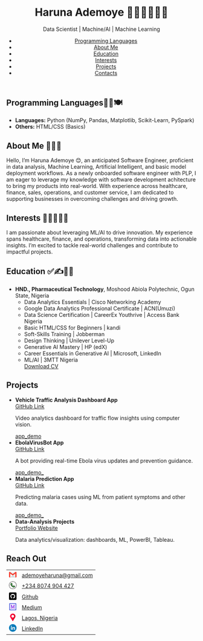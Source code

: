 <!DOCTYPE html>
<html lang="en">
<head>
  <meta charset="UTF-8">
  <title>Haruna Ademoye | Software Engineer Portfolio</title>
  <meta name="viewport" content="width=device-width, initial-scale=1.0">
  <link rel="stylesheet" href="style.css">
</head>
<body>
  <header> 
    <h1>Haruna Ademoye <span class="emoji">👨‍✈️👮‍♂️👩‍🎓</span></h1>
    <p class="subtitle">Data Scientist | Machine/AI | Machine Learning</p>
    <nav>
      <ul>
        <li><a href="#program">Programming Languages</a></li>
        <li><a href="#about">About Me</a></li>
        <li><a href="#education">Education</a></li>
        <li><a href="#interests">Interests</a></li>
        <li><a href="#projects">Projects</a></li>
        <li><a href="#contacts">Contacts</a></li>
      </ul>
    </nav>
  </header>

  <section id="program">
    <h2>Programming Languages🛒🎢🍽</h2>
    <ul>
      <li><strong>Languages:</strong> Python (NumPy, Pandas, Matplotlib, Scikit-Learn, PySpark)</li>
      <li><strong>Others:</strong> HTML/CSS (Basics)</li>
    </ul>
  </section>

  <section id="about">
    <h2>About Me 💫💢💤</h2>
    <p>Hello, I’m Haruna Ademoye 😊, an anticipated  Software Engineer, proficient in data analysis, Machine Learning, Artificial Intelligent, and basic model deployment workflows. As a newly onboarded software engineer with PLP, I am eager to leverage my knowledge with software development achitecture to bring my products into real-world. With experience across healthcare, finance, sales, operations, and customer service, I am dedicated to supporting businesses in overcoming challenges and driving growth.</p>
  </section>

  <section id="interests">
    <h2>Interests 🌋👨‍🏫👨‍🍳</h2>
    <p>I am passionate about leveraging ML/AI to drive innovation. My experience spans healthcare, finance, and operations, transforming data into actionable insights. I’m excited to tackle real-world challenges and contribute to impactful projects.</p>
  </section>

  <section id="education">
    <h2>Education ✅✍📐📏</h2>
    <ul>
      <li><strong>HND., Pharmaceutical Technology</strong>, Moshood Abiola Polytechnic, Ogun State, Nigeria
        <ul>
          <li>Data Analytics Essentials | Cisco Networking Academy</li>
          <li>Google Data Analytics Professional Certificate | ACN(Umuzi)</li>
          <li>Data Science Certification | CareerEx Youthrive | Access Bank Nigeria</li>
          <li>Basic HTML/CSS for Beginners | kandi</li>
          <li>Soft-Skills Training | Jobberman</li>
          <li>Design Thinking | Unilever Level-Up</li>
          <li>Generative AI Mastery | HP (edX)</li>
          <li>Career Essentials in Generative AI | Microsoft, LinkedIn</li>
          <li>ML/AI | 3MTT Nigeria</li>
            <a href="https://drive.google.com/file/d/1soj87-erR5xnlWCkgZk67ogPuStPBMZO/view?usp=sharing">Download CV</a>
        </ul>
      </li>
    </ul>
  
  </section>

  <section id="projects">
    <h2>Projects</h2>
    <ul>
      <li>
        <strong>Vehicle Traffic Analysis Dashboard App</strong> <br>
        <a href="https://github.com/HARDECOMM/vehicle_traffic_analysis.git">GitHub Link</a>
        <p>Video analytics dashboard for traffic flow insights using computer vision.</p>
        <a href="https://lnkd.in/dZuEQtkF">app_demo</a>
      </li>
      <li>
        <strong>EbolaVirusBot App</strong> <br>
        <a href="https://github.com/HARDECOMM/EbolaVirusBot.git">GitHub Link</a>
        <p>A bot providing real-time Ebola virus updates and prevention guidance.</p>
        <a href="https://lnkd.in/gPN4HYGX">app_demo_</a>
      </li>
      <li>
        <strong>Malaria Prediction App</strong> <br>
        <a href="https://github.com/HARDECOMM/Malaria-Prediction.git">GitHub Link</a>
        <p>Predicting malaria cases using ML from patient symptoms and other data.</p>
        <a href="https://lnkd.in/dwSvAUBQ">app_demo_</a>
      </li>
      <li>
        <strong>Data-Analysis Projects</strong> <br>
        <a href="https://hardecomm.github.io/Ademoye-s_Portfolio/">Portfolio Website</a>
        <p>Data analytics/visualization: dashboards, ML, PowerBI, Tableau.</p>
      </li>
    </ul>
  </section>

  <section id="contacts">
    <h2>Reach Out</h2>
    <table>
      <tr>
        <td><img src="images_/gmail.png" alt="Email" width="20"></td>
        <td><a href="mailto:ademoyeharuna@gmail.com">ademoyeharuna@gmail.com</a></td>
      </tr>
      <tr>
        <td><img src="images_/phone-call.png" alt="Phone" width="20"></td>
        <td><a href="tel:+2348074904427">+234 8074 904 427</a></td>
      </tr>
      <tr>
        <td><img src="images_/github.png" alt="GitHub" width="20"></td>
        <td><a href="https://github.com/HARDECOMM">Github</a></td>
      </tr>
      <tr>
        <td><img src="images_/medium.png" alt="Medium" width="20"></td>
        <td><a href="https://medium.com/@ademoyeharuna">Medium</a></td>
      </tr>
      <tr>
        <td><img src="images_/placeholder.png" alt="Location" width="20"></td>
        <td><a href="https://maps.app.goo.gl/FwoJcSH7JaN1LW4Q8">Lagos, Nigeria</a></td>
      </tr>
      <tr>
        <td><img src="images_/linkedin.png" alt="LinkedIn" width="20"></td>
        <td><a href="https://www.linkedin.com/in/haruna-ademoye-859486110">LinkedIn</a></td>
      </tr>
    </table>
  </section>
</body>
</html>
